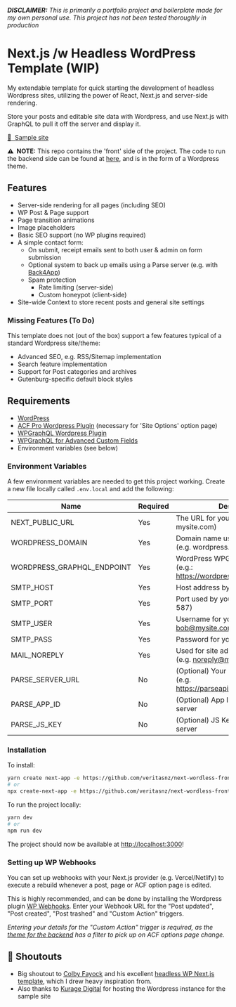 _**DISCLAIMER:** This is primarily a portfolio project and boilerplate made for my own personal use. This project has not been tested thoroughly in production_

# Next.js /w Headless WordPress Template (WIP)

My extendable template for quick starting the development of headless Wordpress sites, utilizing the power of React, Next.js and server-side rendering.

Store your posts and editable site data with Wordpress, and use Next.js with GraphQL to pull it off the server and display it.

[🔗&nbsp;&nbsp;Sample site](https://wordless.seanv.dev/)

**⚠️&nbsp;&nbsp;NOTE:** This repo contains the 'front' side of the project. The code to run the backend side can be found at [here](https://github.com/veritasnz/next-wordless-back), and is in the form of a Wordpress theme.

## Features

-   Server-side rendering for all pages (including SEO)
-   WP Post & Page support
-   Page transition animations
-   Image placeholders
-   Basic SEO support (no WP plugins required)
-   A simple contact form:
    -   On submit, receipt emails sent to both user & admin on form submission
    -   Optional system to back up emails using a Parse server (e.g. with [Back4App](https://www.back4app.com/))
    -   Spam protection
        -   Rate limiting (server-side)
        -   Custom honeypot (client-side)
-   Site-wide Context to store recent posts and general site settings

### Missing Features (To Do)

This template does not (out of the box) support a few features typical of a standard Wordpress site/theme:

-   Advanced SEO, e.g. RSS/Sitemap implementation
-   Search feature implementation
-   Support for Post categories and archives
-   Gutenburg-specific default block styles

## Requirements

-   [WordPress](https://wordpress.org/)
-   [ACF Pro Wordpress Plugin](https://www.advancedcustomfields.com/pro/) (necessary for 'Site Options' option page)
-   [WPGraphQL Wordpress Plugin](https://www.wpgraphql.com/)
-   [WPGraphQL for Advanced Custom Fields](https://github.com/wp-graphql/wp-graphql-acf)
-   Environment variables (see below)

### Environment Variables

A few environment variables are needed to get this project working.
Create a new file locally called `.env.local` and add the following:

| Name                       | Required | Description                                                              |
| -------------------------- | -------- | ------------------------------------------------------------------------ |
| NEXT_PUBLIC_URL            | Yes      | The URL for your frontend (e.g. mysite.com)                              |
| WORDPRESS_DOMAIN           | Yes      | Domain name used by Wordpress (e.g. wordpress.mysite.com)                |
| WORDPRESS_GRAPHQL_ENDPOINT | Yes      | WordPress WPGraphQL endpoint (e.g.: https://wordpress.mysite.com/graphl) |
| SMTP_HOST                  | Yes      | Host address by your SMTP server                                         |
| SMTP_PORT                  | Yes      | Port used by your SMTP server (e.g. 587)                                 |
| SMTP_USER                  | Yes      | Username for your SMTP server (e.g. bob@mysite.com)                      |
| SMTP_PASS                  | Yes      | Password for your SMTP server                                            |
| MAIL_NOREPLY               | Yes      | Used for site admin receipt emails (e.g. noreply@mysite.com)             |
| PARSE_SERVER_URL           | No       | (Optional) Your Parse server URL (e.g. https://parseapi.back4app.com/)   |
| PARSE_APP_ID               | No       | (Optional) App ID for your Parse server                                  |
| PARSE_JS_KEY               | No       | (Optional) JS Key for your Parse server                                  |

### Installation

To install:

```bash
yarn create next-app -e https://github.com/veritasnz/next-wordless-front
# or
npx create-next-app -e https://github.com/veritasnz/next-wordless-front
```

To run the project locally:

```bash
yarn dev
# or
npm run dev
```

The project should now be available at [http://localhost:3000](http://localhost:3000)!

### Setting up WP Webhooks

You can set up webhooks with your Next.js provider (e.g. Vercel/Netlify) to execute a rebuild whenever a post, page or ACF option page is edited.

This is highly recommended, and can be done by installing the Wordpress plugin [WP Webhooks](https://wordpress.org/plugins/wp-webhooks/). Enter your Webhook URL for the "Post updated", "Post created", "Post trashed" and "Custom Action" triggers.

_Entering your details for the "Custom Action" trigger is required, as the [theme for the backend](https://github.com/veritasnz/next-wordless-back) has a filter to pick up on ACF options page change._

## 📢 Shoutouts

-   Big shoutout to [Colby Fayock](https://twitter.com/colbyfayock) and his excellent [headless WP Next.js template](https://github.com/colbyfayock/next-wordpress-starter), which I drew heavy inspiration from.
-   Also thanks to [Kurage Digital](https://kuragedigital.com/) for hosting the Wordpress instance for the sample site
